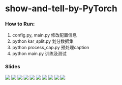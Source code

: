 # show-and-tell-by-PyTorch
### How to Run:
1. config.py, main.py 修改配置信息
2. python kar_split.py 划分数据集
3. python process_cap.py 预处理caption
4. python main.py 训练及测试
### Slides
![](https://github.com/wangjl-nju-2020/show-and-tell-by-PyTorch/blob/master/slides/Image1.png)
![](https://github.com/wangjl-nju-2020/show-and-tell-by-PyTorch/blob/master/slides/Image2.png)
![](https://github.com/wangjl-nju-2020/show-and-tell-by-PyTorch/blob/master/slides/Image3.png)
![](https://github.com/wangjl-nju-2020/show-and-tell-by-PyTorch/blob/master/slides/Image4.png)
![](https://github.com/wangjl-nju-2020/show-and-tell-by-PyTorch/blob/master/slides/Image5.png)
![](https://github.com/wangjl-nju-2020/show-and-tell-by-PyTorch/blob/master/slides/Image6.png)
![](https://github.com/wangjl-nju-2020/show-and-tell-by-PyTorch/blob/master/slides/Image7.png)
![](https://github.com/wangjl-nju-2020/show-and-tell-by-PyTorch/blob/master/slides/Image8.png)
![](https://github.com/wangjl-nju-2020/show-and-tell-by-PyTorch/blob/master/slides/Image9.png)
![](https://github.com/wangjl-nju-2020/show-and-tell-by-PyTorch/blob/master/slides/Image10.png)
